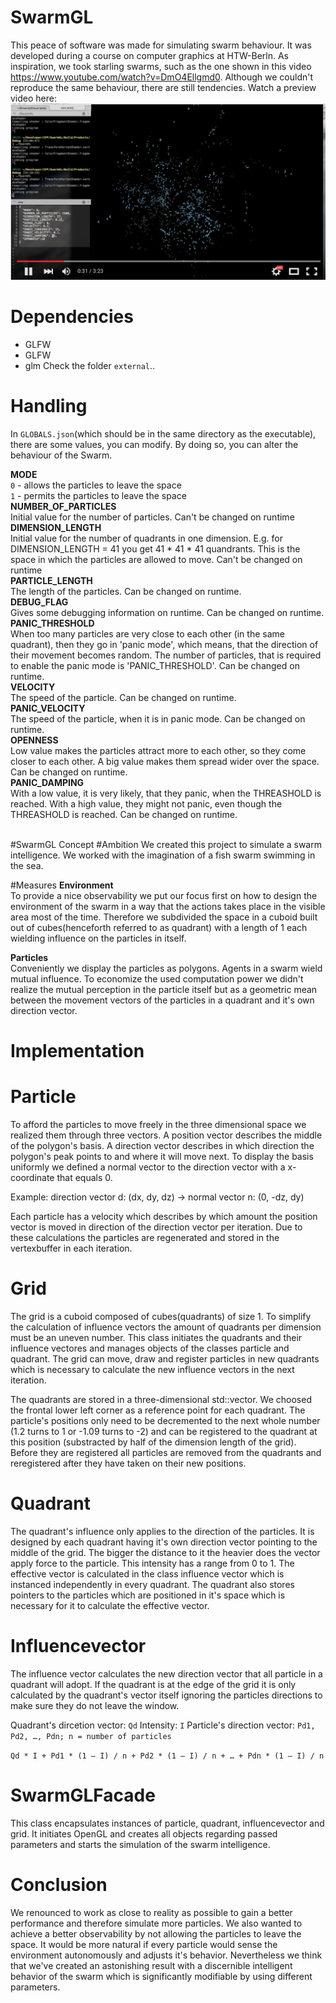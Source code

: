 SwarmGL
=======
This peace of software was made for simulating swarm behaviour. It was developed during a course on computer graphics at HTW-Berln. As inspiration, we took starling swarms, such as the one shown in this video https://www.youtube.com/watch?v=DmO4Ellgmd0. Although we couldn't reproduce the same behaviour, there are still tendencies. Watch a preview video here: 
[![IMAGE ALT TEXT HERE](https://github.com/pascalweiss/pics/blob/master/swarmGL_youtube.png?raw=true)](https://www.youtube.com/watch?v=biAm4FSOD14)

# Dependencies 
- GLFW
- GLFW
- glm
Check the folder `external`..

# Handling
In `GLOBALS.json`(which should be in the same directory as the executable), there are some values, you can modify. By doing so, you can alter the behaviour of the Swarm.<br>

**MODE** <br>
`0` - allows the particles to leave the space<br>
`1` - permits the particles to leave the space<br>
**NUMBER_OF_PARTICLES** <br>
Initial value for the number of particles. Can't be changed on runtime<br>
**DIMENSION_LENGTH** <br>
Initial value for the number of quadrants in one dimension. E.g. for DIMENSION_LENGTH = 41 you get 41 * 41 * 41 quandrants. This is the space in which the particles are allowed to move. Can't be changed on runtime <br>
**PARTICLE_LENGTH**<br>
The length of the particles. Can be changed on runtime.<br>
**DEBUG_FLAG**<br>
Gives some debugging information on runtime. Can be changed on runtime.<br>
**PANIC_THRESHOLD**<br>
When too many particles are very close to each other (in the same quadrant), then they go in 'panic mode', which means, that the direction of their movement becomes random. The number of particles, that is required to enable the panic mode is 'PANIC_THRESHOLD'. Can be changed on runtime.<br>
**VELOCITY**<br>
The speed of the particle. Can be changed on runtime.<br>
**PANIC_VELOCITY**<br>
The speed of the particle, when it is in panic mode. Can be changed on runtime.<br>
**OPENNESS**<br>
Low value makes the particles attract more to each other, so they come closer to each other. A big value makes them spread wider over the space. Can be changed on runtime.<br>
**PANIC_DAMPING**<br>
With a low value, it is very likely, that they panic, when the THREASHOLD is reached. With a high value, they might not panic, even though the THREASHOLD is reached. Can be changed on runtime.<br>

<br>
#SwarmGL Concept
#Ambition
We created this project to simulate a swarm intelligence. We worked with the imagination of a fish swarm swimming in the sea. 

#Measures
**Environment**<br>
To provide a nice observability we put our focus first on how to design the environment of the swarm in a way that the actions takes place in the visible area most of the time. 
Therefore we subdivided the space in a cuboid built out of cubes(henceforth referred to as quadrant) with a length of 1 each wielding influence on the particles in itself.

**Particles**<br>
Conveniently we display the particles as polygons. Agents in a swarm wield mutual influence. To economize the used computation power we didn't realize the mutual perception in the particle itself but as a geometric mean between the movement vectors of the particles in a quadrant and it's own direction vector.

# Implementation

# Particle
To afford the particles to move freely in the three dimensional space we realized them through three vectors. A position vector describes the middle of the polygon's basis.
A direction vector describes in which direction the polygon's peak points to and where it will move next.
To display the basis uniformly we defined a normal vector to the direction vector with a x-coordinate that equals 0.

Example: direction vector d: (dx, dy, dz) → normal vector n: (0, -dz, dy)

Each particle has a velocity which describes by which amount the position vector is moved in direction of the direction vector per iteration.
Due to these calculations the particles are regenerated and stored in the vertexbuffer in each iteration.

# Grid
The grid is a cuboid composed of cubes(quadrants) of size 1. To simplify the calculation of influence vectors the amount of quadrants per dimension must be an uneven number.
This class initiates the quadrants and their influence vectores and manages objects of the classes particle and quadrant.
The grid can move, draw and register particles in new quadrants which is necessary to calculate the new influence vectors in the next iteration.


The quadrants are stored in a three-dimensional std::vector. We choosed the frontal lower left corner as a reference point for each quadrant. The particle's positions only need to be decremented to the next whole number (1.2 turns to 1 or -1.09 turns to -2) and can be registered to the quadrant at this position (substracted by half of the dimension length of the grid). Before they are registered all particles are removed from the quadrants and reregistered after they have taken on their new positions.


# Quadrant
The quadrant's influence only applies to the direction of the particles. It is designed by each quadrant having it's own direction vector pointing to the middle of the grid. The bigger the distance to it the heavier does the vector apply force to the particle. This intensity has a range from 0 to 1.
The effective vector is calculated in the class influence vector which is instanced independently in every quadrant.
The quadrant also stores pointers to the particles which are positioned in it's space which is necessary for it to calculate the effective vector.


# Influencevector
The influence vector calculates the new direction vector that all particle in a quadrant will adopt. If the quadrant is at the edge of the grid it is only calculated by the quadrant's vector itself ignoring the particles directions to make sure they do not leave the window.

Quadrant's dircetion vector: `Qd`
Intensity: `I`
Particle's direction vector: `Pd1, Pd2, …, Pdn; n = number of particles`

`Qd * I + Pd1 * (1 – I) / n + Pd2 * (1 – I) / n + … + Pdn * (1 – I) / n`

# SwarmGLFacade
This class encapsulates instances of particle, quadrant, influencevector and grid. It initiates OpenGL and creates all objects regarding passed parameters and starts the simulation of the swarm intelligence.

# Conclusion
We renounced to work as close to reality as possible to gain a better performance and therefore simulate more particles. We also wanted to achieve a better observability by not allowing the particles to leave the space. 
It would be more natural if every particle would sense the environment autonomously and adjusts it's behavior.
Nevertheless we think that we've created an astonishing result with a discernible intelligent behavior of the swarm which is significantly modifiable by using different parameters.

 
 

